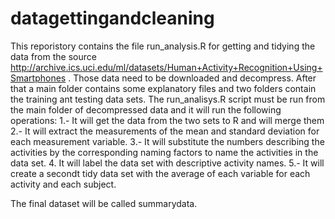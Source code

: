datagettingandcleaning
======================
This reporistory contains the file run_analysis.R for getting and tidying the data from the source http://archive.ics.uci.edu/ml/datasets/Human+Activity+Recognition+Using+Smartphones . 
Those data need to be downloaded and decompress.
After that a main folder contains some explanatory files and two folders contain the training ant testing data sets.
The run_analisys.R script must be run from the main folder of decompressed data and it will run the following operations:
1.- It will get the data from the two sets to R and will merge them
2.- It will extract the measurements of the mean and standard deviation for each measurement variable.
3.- It will substitute the numbers describing the activities by the corresponding naming factors to name the activities in the data set.
4. It will label the data set with descriptive activity names. 
5.- It will create a secondt tidy data set with the average of each variable for each activity and each subject.

The final dataset will be called summarydata.
